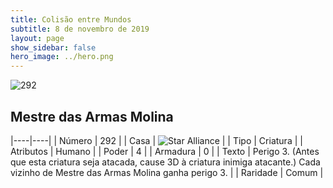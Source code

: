 ```yaml
---
title: Colisão entre Mundos
subtitle: 8 de novembro de 2019
layout: page
show_sidebar: false
hero_image: ../hero.png
---
```


![292](https://cdn.keyforgegame.com/media/card_front/pt/452_292_4582FRQPWW37_pt.png)

## Mestre das Armas Molina

|----|----|
| Número | 292 |
| Casa | ![Star Alliance](https://archonarcana.com/images/thumb/7/7d/Star_Alliance.png/22px-Star_Alliance.png "Aliança Estelar") |
| Tipo | Criatura |
| Atributos | Humano |
| Poder | 4 |
| Armadura | 0 |
| Texto | Perigo 3. (Antes que esta criatura seja atacada, cause 3D à criatura inimiga atacante.) Cada vizinho de Mestre das Armas Molina ganha perigo 3. |
| Raridade | Comum |
